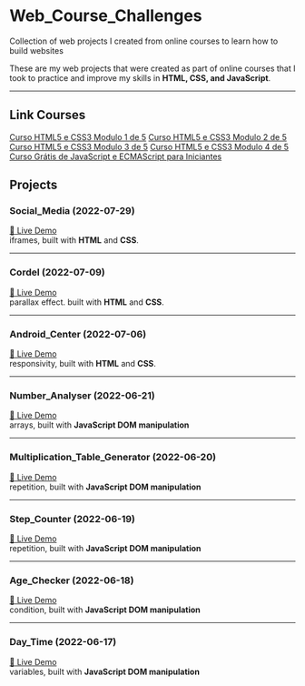 # Web_Course_Challenges
Collection of web projects I created from online courses to learn how to build websites

These are my web projects that were created as part of online courses that I took to practice and improve my skills in **HTML, CSS, and JavaScript**.  

---

## Link Courses

[Curso HTML5 e CSS3 Modulo 1 de 5](https://www.youtube.com/watch?v=Ejkb_YpuHWs&list=PLHz_AreHm4dkZ9-atkcmcBaMZdmLHft8n)
[Curso HTML5 e CSS3 Modulo 2 de 5](https://www.youtube.com/playlist?list=PLHz_AreHm4dlUpEXkY1AyVLQGcpSgVF8s)
[Curso HTML5 e CSS3 Modulo 3 de 5](https://www.youtube.com/playlist?list=PLHz_AreHm4dmcAviDwiGgHbeEJToxbOpZ)
[Curso HTML5 e CSS3 Modulo 4 de 5](https://www.youtube.com/playlist?list=PLHz_AreHm4dkcVCk2Bn_fdVQ81Fkrh6WT)
[Curso Grátis de JavaScript e ECMAScript para Iniciantes](https://www.youtube.com/playlist?list=PLHz_AreHm4dlsK3Nr9GVvXCbpQyHQl1o1)


## Projects  

### Social_Media (2022-07-29)  
[🔗 Live Demo](https://andreasseituno-dev.github.io/Web_Course_Challenges/Social_Media/)  
iframes, built with **HTML** and **CSS**. 

---

### Cordel (2022-07-09)  
[🔗 Live Demo](https://andreasseituno-dev.github.io/Web_Course_Challenges/Cordel/)  
parallax effect. built with **HTML** and **CSS**. 

---

### Android_Center (2022-07-06)  
[🔗 Live Demo](https://andreasseituno-dev.github.io/Web_Course_Challenges/Android_Center/)  
responsivity, built with **HTML** and **CSS**. 

---

### Number_Analyser (2022-06-21)  
[🔗 Live Demo](https://andreasseituno-dev.github.io/Web_Course_Challenges/Number_Analyser/)  
arrays, built with **JavaScript DOM manipulation**

---

### Multiplication_Table_Generator (2022-06-20)  
[🔗 Live Demo](https://andreasseituno-dev.github.io/Web_Course_Challenges/Multiplication_Table_Generator/exe4.html)  
repetition, built with **JavaScript DOM manipulation**

---

### Step_Counter (2022-06-19)  
[🔗 Live Demo](https://andreasseituno-dev.github.io/Web_Course_Challenges/Step_Counter/exe3.html)  
repetition, built with **JavaScript DOM manipulation**

---

### Age_Checker (2022-06-18)  
[🔗 Live Demo](https://andreasseituno-dev.github.io/Web_Course_Challenges/Age_Checker/exe2.html)  
condition, built with **JavaScript DOM manipulation**

---

### Day_Time (2022-06-17)  
[🔗 Live Demo](https://andreasseituno-dev.github.io/Web_Course_Challenges/Day_Time/exe1.html)  
variables, built with **JavaScript DOM manipulation**
